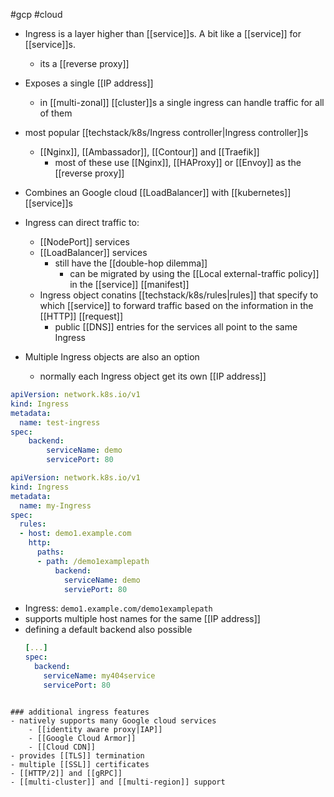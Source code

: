 #gcp #cloud 

- Ingress is a layer higher than [[service]]s. A bit like a [[service]] for [[service]]s.
	- its a [[reverse proxy]]
- Exposes a single [[IP address]]
	- in [[multi-zonal]] [[cluster]]s a single ingress can handle traffic for all of them
- most popular [[techstack/k8s/Ingress controller|Ingress controller]]s
	- [[Nginx]], [[Ambassador]], [[Contour]] and [[Traefik]]
		- most of these use [[Nginx]], [[HAProxy]] or [[Envoy]] as the [[reverse proxy]]

- Combines an Google cloud [[LoadBalancer]] with [[kubernetes]] [[service]]s
- Ingress can direct traffic to:
	- [[NodePort]] services
	- [[LoadBalancer]] services
		- still have the [[double-hop dilemma]]
			- can be migrated by using the [[Local external-traffic policy]] in the [[service]] [[manifest]]
	- Ingress object conatins [[techstack/k8s/rules|rules]] that specify to which [[service]] to forward traffic based on the information in the [[HTTP]] [[request]]
		- public [[DNS]] entries for the services all point to the same Ingress
- Multiple Ingress objects are also an option
	- normally each Ingress object get its own [[IP address]]
```yaml
apiVersion: network.k8s.io/v1
kind: Ingress
metadata:
  name: test-ingress
spec:
    backend:
        serviceName: demo
        servicePort: 80
```

```yaml
apiVersion: network.k8s.io/v1
kind: Ingress
metadata:
  name: my-Ingress
spec:
  rules:
  - host: demo1.example.com
    http:
      paths:
      - path: /demo1examplepath
          backend:
            serviceName: demo
            serviePort: 80
```
- Ingress: `demo1.example.com/demo1examplepath`
- supports multiple host names for the same [[IP address]]
- defining a default backend also possible
  ```yaml
  [...]
  spec:
    backend:
      serviceName: my404service
      servicePort: 80
```

### additional ingress features
- natively supports many Google cloud services
	- [[identity aware proxy|IAP]]
	- [[Google Cloud Armor]]
	- [[Cloud CDN]]
- provides [[TLS]] termination
- multiple [[SSL]] certificates
- [[HTTP/2]] and [[gRPC]]
- [[multi-cluster]] and [[multi-region]] support